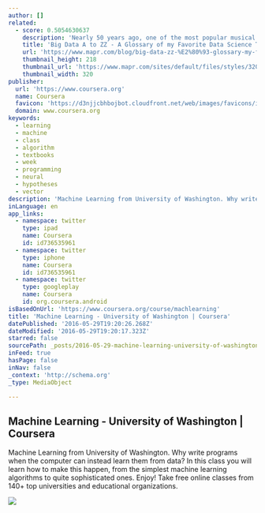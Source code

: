 ```yaml
---
author: []
related:
  - score: 0.5054630637
    description: 'Nearly 50 years ago, one of the most popular musical movies of all time was released (" The Sound of Music"). Perhaps the most memorable song from that production is " My Favorite Things ".'
    title: 'Big Data A to ZZ - A Glossary of my Favorite Data Science Things | MapR'
    url: 'https://www.mapr.com/blog/big-data-zz-%E2%80%93-glossary-my-favorite-data-science-things'
    thumbnail_height: 218
    thumbnail_url: 'https://www.mapr.com/sites/default/files/styles/320x218/public/letters-a-z.jpg?itok=oSdq66hC'
    thumbnail_width: 320
publisher:
  url: 'https://www.coursera.org'
  name: Coursera
  favicon: 'https://d3njjcbhbojbot.cloudfront.net/web/images/favicons/icon-blue-32x32.png'
  domain: www.coursera.org
keywords:
  - learning
  - machine
  - class
  - algorithm
  - textbooks
  - week
  - programming
  - neural
  - hypotheses
  - vector
description: 'Machine Learning from University of Washington. Why write programs when the computer can instead learn them from data? In this class you will learn how to make this happen, from the simplest machine learning algorithms to quite sophisticated ones. Enjoy! Take free online classes from 140+ top universities and educational organizations.'
inLanguage: en
app_links:
  - namespace: twitter
    type: ipad
    name: Coursera
    id: id736535961
  - namespace: twitter
    type: iphone
    name: Coursera
    id: id736535961
  - namespace: twitter
    type: googleplay
    name: Coursera
    id: org.coursera.android
isBasedOnUrl: 'https://www.coursera.org/course/machlearning'
title: 'Machine Learning - University of Washington | Coursera'
datePublished: '2016-05-29T19:20:26.268Z'
dateModified: '2016-05-29T19:20:17.323Z'
starred: false
sourcePath: _posts/2016-05-29-machine-learning-university-of-washington-or-coursera.md
inFeed: true
hasPage: false
inNav: false
_context: 'http://schema.org'
_type: MediaObject

---
```

<article style=""><h1>Machine Learning - University of Washington | Coursera</h1><p>Machine Learning from University of Washington. Why write programs when the computer can instead learn them from data? In this class you will learn how to make this happen, from the simplest machine learning algorithms to quite sophisticated ones. Enjoy! Take free online classes from 140+ top universities and educational organizations.</p><img src="https://d3njjcbhbojbot.cloudfront.net/api/utilities/v1/imageproxy/https://d15cw65ipctsrr.cloudfront.net/29/eb5373729abeccb17eea7081421d90/machinelearninglogo.jpg" /></article>
